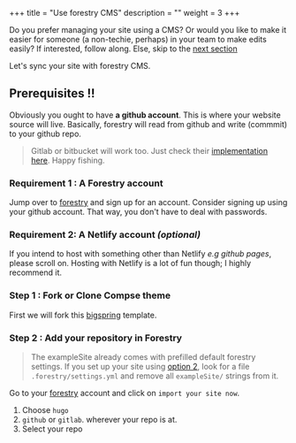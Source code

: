 +++
title = "Use forestry CMS"
description = ""
weight = 3
+++

Do you prefer managing your site using a CMS? Or would you like to make it easier for someone (a non-techie, perhaps) in your team to make edits easily? If interested, follow along. Else, skip to the [next section](../overview/)

Let's sync your site with forestry CMS.

## Prerequisites !!

Obviously you  ought to have __a github account__. This is where your website source will live. Basically, forestry will read from github and write (commmit) to your github repo.

> Gitlab or bitbucket will work too. Just check their [implementation here](https://forestry.io/docs/git-sync/gitlab/). Happy fishing.

### Requirement 1 : A Forestry account

Jump over to [forestry](https://bit.ly/forestry-account) and sign up for an account. Consider signing up using your github account. That way, you don't have to deal with passwords.

### Requirement 2: A Netlify account _(optional)_

If you intend to host with something other than Netlify _e.g github pages_, please scroll on. Hosting with Netlify is a lot of fun though; I highly recommend it.

### Step 1 : Fork or Clone Compse theme

First we will fork this [bigspring](https://github.com/themefisher/bigspring-hugo-startup-theme) template.

### Step 2 : Add your repository in Forestry

> The exampleSite already comes with prefilled default forestry settings. If you set up your site using [option 2](../getting-started/#option-2-recommended), look for a file `.forestry/settings.yml` and remove all `exampleSite/` strings from it.

Go to your [forestry](https://bit.ly/forestry-account)  account and click on `import your site now`.

1. Choose `hugo`
2. `github` or `gitlab`. wherever your repo is at.
3. Select your repo
